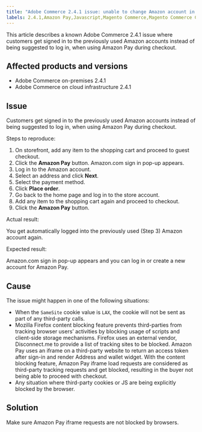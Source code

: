 ```yaml
---
title: "Adobe Commerce 2.4.1 issue: unable to change Amazon account in Chrome"
labels: 2.4.1,Amazon Pay,Javascript,Magento Commerce,Magento Commerce Cloud,browser,cookies,known issues,troubleshooting,Adobe Commerce,cloud infrastructure,on-premises
---
```


This article describes a known Adobe Commerce 2.4.1 issue where customers get signed in to the previously used Amazon accounts instead of being suggested to log in, when using Amazon Pay during checkout.

## Affected products and versions

* Adobe Commerce on-premises 2.4.1
* Adobe Commerce on cloud infrastructure 2.4.1

## Issue

Customers get signed in to the previously used Amazon accounts instead of being suggested to log in, when using Amazon Pay during checkout.

<span class="wysiwyg-underline">Steps to reproduce:</span>

1. On storefront, add any item to the shopping cart and proceed to guest checkout.
1. Click the **Amazon Pay** button. Amazon.com sign in pop-up appears.
1. Log in to the Amazon account.
1. Select an address and click **Next**.
1. Select the payment method.
1. Click **Place order**.
1. Go back to the home page and log in to the store account.
1. Add any item to the shopping cart again and proceed to checkout.
1. Click the **Amazon Pay** button.

<span class="wysiwyg-underline">Actual result:</span>

You get automatically logged into the previously used (Step 3) Amazon account again.

<span class="wysiwyg-underline">Expected result:</span>

Amazon.com sign in pop-up appears and you can log in or create a new account for Amazon Pay.

## Cause

The issue might happen in one of the following situations:

* When the `SameSite` cookie value is `LAX`, the cookie will not be sent as part of any third-party calls.
* Mozilla Firefox content blocking feature prevents third-parties from tracking browser users’ activities by blocking usage of scripts and client-side storage mechanisms. Firefox uses an external vendor, Disconnect.me to provide a list of tracking sites to be blocked. Amazon Pay uses an iframe on a third-party website to return an access token after sign-in and render Address and wallet widget. With the content blocking feature, Amazon Pay iframe load requests are considered as third-party tracking requests and get blocked, resulting in the buyer not being able to proceed with checkout.
* Any situation where third-party cookies or JS are being explicitly blocked by the browser.

## Solution

Make sure Amazon Pay iframe requests are not blocked by browsers.
